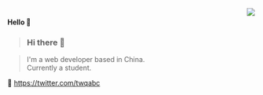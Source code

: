 <img align="right" src="https://github-readme-stats.vercel.app/api?username=twqabc&show_icons=true&icon_color=805AD5&text_color=718096&bg_color=ffffff&hide_title=true" />

#### Hello 👏
> ### Hi there 👋

> I'm a web developer based in China.   
> Currently a student.

🔗 https://twitter.com/twqabc
